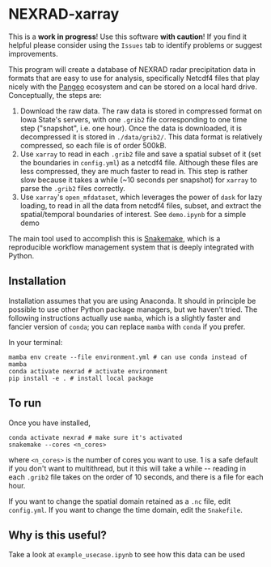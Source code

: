 # NEXRAD-xarray

This is a **work in progress**!
Use this software **with caution**!
If you find it helpful please consider using the `Issues` tab to identify problems or suggest improvements.

This program will create a database of NEXRAD radar precipitation data in formats that are easy to use for analysis, specifically Netcdf4 files that play nicely with the [Pangeo](https://pangeo.io/) ecosystem and can be stored on a local hard drive.
Conceptually, the steps are:

1. Download the raw data. The raw data is stored in compressed format on Iowa State's servers, with one `.grib2` file corresponding to one time step ("snapshot", i.e. one hour). Once the data is downloaded, it is decompressed it is stored in `./data/grib2/`. This data format is relatively compressed, so each file is of order 500kB.
1. Use `xarray` to read in each `.grib2` file and save a spatial subset of it (set the boundaries in `config.yml`) as a netcdf4 file. Although these files are less compressed, they are much faster to read in. This step is rather slow because it takes a while (~10 seconds per snapshot) for `xarray` to parse the `.grib2` files correctly.
1. Use `xarray`'s `open_mfdataset`, which leverages the power of `dask` for lazy loading, to read in all the data from netcdf4 files, subset, and extract the spatial/temporal boundaries of interest. See `demo.ipynb` for a simple demo

The main tool used to accomplish this is [Snakemake](snakemake.readthedocs.io/), which is a reproducible workflow management system that is deeply integrated with Python.

## Installation

Installation assumes that you are using Anaconda.
It should in principle be possible to use other Python package managers, but we haven't tried.
The following instructions actually use `mamba`, which is a slightly faster and fancier version of `conda`; you can replace `mamba` with `conda` if you prefer.

In your terminal:

```shell
mamba env create --file environment.yml # can use conda instead of mamba
conda activate nexrad # activate environment
pip install -e . # install local package
```

## To run

Once you have installed,

```shell
conda activate nexrad # make sure it's activated
snakemake --cores <n_cores>
```

where `<n_cores>` is the number of cores you want to use.
1 is a safe default if you don't want to multithread, but it this will take a while -- reading in each `.grib2` file takes on the order of 10 seconds, and there is a file for each hour.

If you want to change the spatial domain retained as a `.nc` file, edit `config.yml`.
If you want to change the time domain, edit the `Snakefile`.

## Why is this useful?

Take a look at `example_usecase.ipynb` to see how this data can be used
